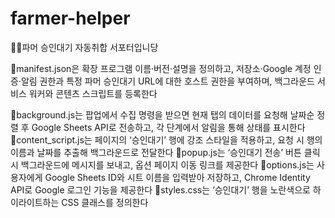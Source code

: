 # farmer-helper
👩‍🌾파머 승인대기 자동취합 서포터입니당

🔹manifest.json은 확장 프로그램 이름·버전·설명을 정의하고, 저장소·Google 계정 인증·알림 권한과 특정 파머 승인대기 URL에 대한 호스트 권한을 부여하며, 백그라운드 서비스 워커와 콘텐츠 스크립트를 등록한다

🔹background.js는 팝업에서 수집 명령을 받으면 현재 탭의 데이터를 요청해 날짜순 정렬 후 Google Sheets API로 전송하고, 각 단계에서 알림을 통해 상태를 표시한다
🔹content_script.js는 페이지의 ‘승인대기’ 행에 강조 스타일을 적용하고, 요청 시 행의 이름과 날짜를 추출해 백그라운드로 전달한다
🔹popup.js는 ‘승인대기 전송’ 버튼 클릭 시 백그라운드에 메시지를 보내고, 옵션 페이지 이동 링크를 제공한다
🔹options.js는 사용자에게 Google Sheets ID와 시트 이름을 입력받아 저장하고, Chrome Identity API로 Google 로그인 기능을 제공한다
🔹styles.css는 ‘승인대기’ 행을 노란색으로 하이라이트하는 CSS 클래스를 정의한다
